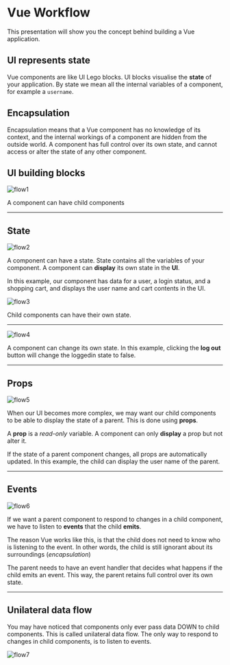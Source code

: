 # Vue Workflow

This presentation will show you the concept behind building a Vue application.

## UI represents state

Vue components are like UI Lego blocks. UI blocks visualise the **state** of your application. By state we mean all the internal variables of a component, for example a `username`.

## Encapsulation

Encapsulation means that a Vue component has no knowledge of its context, and the internal workings of a component are hidden from the outside world. A component has full control over its own state, and cannot access or alter the state of any other component.

## UI building blocks

![flow1](flow1.png)

A component can have child components

---

## State

![flow2](flow2.png)

A component can have a state. State contains all the variables of your component. A component can **display** its own state in the **UI**.

In this example, our component has data for a user, a login status, and a shopping cart, and displays the user name and cart contents in the UI.

![flow3](flow3.png)

Child components can have their own state.

---

![flow4](flow4.png)

A component can change its own state. In this example, clicking the **log out** button will change the loggedin state to false.

---
## Props

![flow5](flow5.png)

When our UI becomes more complex, we may want our child components to be able to display the state of a parent. This is done using **props**. 

A **prop** is a *read-only* variable. A component can only **display** a prop but not alter it.

If the state of a parent component changes, all props are automatically updated. In this example, the child can display the user name of the parent.

---
## Events

![flow6](flow6.png)

If we want a parent component to respond to changes in a child component, we have to listen to **events** that the child **emits**. 

The reason Vue works like this, is that the child does not need to know who is listening to the event. In other words, the child is still ignorant about its surroundings (*encapsulation*)

The parent needs to have an event handler that decides what happens if the child emits an event. This way, the parent retains full control over its own state.

---

## Unilateral data flow

You may have noticed that components only ever pass data DOWN to child components. This is called unilateral data flow. The only way to respond to changes in child components, is to listen to events.

![flow7](flow7.png)